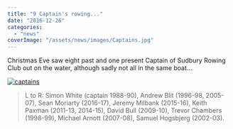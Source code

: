 ```yaml
---
title: "9 Captain's rowing..."
date: "2016-12-26"
categories: 
  - "news"
coverImage: "/assets/news/images/Captains.jpg"
---
```


Christmas Eve saw eight past and one present Captain of Sudbury Rowing Club out on the water, although sadly not all in the same boat...

[![captains](/assets/news/images/Captains-1024x632.jpg)](http://sudburyrowingclub.org.uk/wp-content/uploads/2016/12/Captains.jpg)

> L to R: Simon White (captain 1988-90), Andrew Blit (1996-98, 2005-07), Sean Moriarty (2016-17), Jeremy Milbank (2015-16), Keith Paxman (2011-13, 2014-15), David Bull (2009-10), Trevor Chambers (1998-99), Michael Arnott (2007-08), Samuel Hogsbjerg (2002-03).
